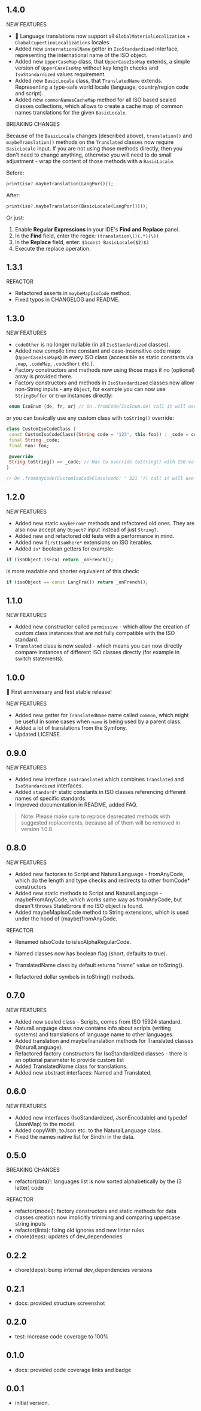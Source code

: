## 1.4.0

NEW FEATURES

- 🦾 Language translations now support all `GlobalMaterialLocalization` + `GlobalCupertinoLocalizations` locales.
- Added new `internationalName` getter in `IsoStandardized` interface, representing the international name of the ISO object.
- Added new `UpperCaseMap` class, that `UpperCaseIsoMap` extends, a simple version of `UpperCaseIsoMap` without key length checks and `IsoStandardized` values requirement.
- Added new `BasicLocale` class, that `TranslatedName` extends. Representing a type-safe world locale (language, country/region code and script).
- Added new `commonNamesCacheMap` method for all ISO based sealed classes collections, which allows to create a cache map of common names translations for the given `BasicLocale`.

BREAKING CHANGES

Because of the `BasicLocale` changes (described above), `translation()` and `maybeTranslation()` methods on the `Translated` classes now require `BasicLocale` input. If you are not using those methods directly, then you don't need to change anything, otherwise you will need to do small adjustment - wrap the content of those methods with a `BasicLocale`.

Before:

```dart
print(iso?.maybeTranslation(LangPor()));
```

After:

```dart
print(iso?.maybeTranslation(BasicLocale(LangPor())));
```

Or just:

1. Enable **Regular Expressions** in your IDE's **Find and Replace** panel.
2. In the **Find** field, enter the regex: `(translation\()(.*)(\))`
3. In the **Replace** field, enter: `$1const BasicLocale($2)$3`
4. Execute the replace operation.

## 1.3.1

REFACTOR

- Refactored asserts in `maybeMapIsoCode` method.
- Fixed typos in CHANGELOG and README.

## 1.3.0

NEW FEATURES

- `codeOther` is no longer nullable (in all `IsoStandardized` classes).
- Added new compile time constant and case-insensitive code maps (`UpperCaseIsoMap`s) in every ISO class (accessible as static constants via `.map`, `.codeMap`, `.codeShort` etc.).
- Factory constructors and methods now using those maps if no (optional) array is provided there.
- Factory constructors and methods in `IsoStandardized` classes now allow non-String inputs - any `Object`, for example you can now use `StringBuffer` or `Enum` instances directly:

```dart
 enum IsoEnum {de, fr, ar} // On .fromCode(IsoEnum.de) call it will use "DE" input.
```

or you can basically use any custom class with `toString()` override:

```dart
class CustomIsoCodeClass {
 const CustomIsoCodeClass({String code = '123', this.foo}) : _code = code;
 final String _code;
 final Foo? foo;

 @override
 String toString() => _code; // Has to override toString() with ISO value.
}

// On .fromAnyCode(CustomIsoCodeClass(code: ' 321 ')) call it will use "321" input.
```

## 1.2.0

NEW FEATURES

- Added new static `maybeFrom*` methods and refactored old ones. They are also now accept any `Object?` input instead of just `String?`.
- Added new and refactored old tests with a performance in mind.
- Added new `firstIsoWhere*` extensions on ISO iterables.
- Added `is*` boolean getters for example:

```dart
if (isoObject.isFra) return _onFrench();
```

is more readable and shorter equivalent of this check:

```dart
if (isoObject == const LangFra()) return _onFrench();
```

## 1.1.0

NEW FEATURES

- Added new constructor called `permissive` - which allow the creation of custom class instances that are not fully compatible with the ISO standard.
- `Translated` class is now sealed - which means you can now directly compare instances of different ISO classes directly (for example in switch statements).

## 1.0.0

🎉 First anniversary and first stable release!

NEW FEATURES

- Added new getter for `TranslatedName` name called `common`, which might be useful in some cases when `name` is being used by a parent class.
- Added a lot of translations from the Symfony.
- Updated LICENSE.

## 0.9.0

NEW FEATURES

- Added new interface `IsoTranslated` which combines `Translated` and `IsoStandardized` interfaces.
- Added `standard*` static constants in ISO classes referencing different names of specific standards.
- Improved documentation in README, added FAQ.

> Note: Please make sure to replace deprecated methods with suggested replacements, because all of them will be removed in version 1.0.0.

## 0.8.0

NEW FEATURES

- Added new factories to Script and NaturalLanguage - fromAnyCode, which do the length and type checks and redirects to other fromCode\* constructors
- Added new static methods to Script and NaturalLanguage - maybeFromAnyCode, which works same way as fromAnyCode, but doesn't throws StateErrors if no ISO object is found.
- Added maybeMapIsoCode method to String extensions, which is used under the hood of (maybe)fromAnyCode.

REFACTOR

- Renamed isIsoCode to isIsoAlphaRegularCode.

- Named classes now has boolean flag (short, defaults to true).
- TranslatedName class by default returns "name" value on toString().
- Refactored dollar symbols in toString() methods.

## 0.7.0

NEW FEATURES

- Added new sealed class - Scripts, comes from ISO 15924 standard.
- NaturalLanguage class now contains info about scripts (writing systems) and translations of language name to other languages.
- Added translation and maybeTranslation methods for Translated classes (NaturalLanguage).
- Refactored factory constructors for IsoStandardized classes - there is an optional parameter to provide custom list
- Added TranslatedName class for translations.
- Added new abstract interfaces: Named and Translated.

## 0.6.0

NEW FEATURES

- Added new interfaces (IsoStandardized, JsonEncodable) and typedef (JsonMap) to the model.
- Added copyWith, toJson etc. to the NaturalLanguage class.
- Fixed the names native list for Sindhi in the data.

## 0.5.0

BREAKING CHANGES

- refactor(data)!: languages list is now sorted alphabetically by the (3 letter) code

REFACTOR

- refactor(model): factory constructors and static methods for data classes creation now implicitly trimming and comparing uppercase string inputs
- refactor(lints): fixing old ignores and new linter rules
- chore(deps): updates of dev_dependencies

## 0.2.2

- chore(deps): bump internal dev_dependencies versions

## 0.2.1

- docs: provided structure screenshot

## 0.2.0

- test: increase code coverage to 100%

## 0.1.0

- docs: provided code coverage links and badge

## 0.0.1

- initial version.
